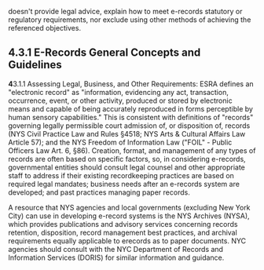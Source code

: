 doesn't provide legal advice, explain how to meet e-records statutory or regulatory requirements, nor exclude using other methods of achieving the referenced objectives.

## **4.3.1 E-Records General Concepts and Guidelines**

**4**3.1.1 Assessing Legal, Business, and Other Requirements: ESRA defines an "electronic record" as "information, evidencing any act, transaction, occurrence, event, or other activity, produced or stored by electronic means and capable of being accurately reproduced in forms perceptible by human sensory capabilities." This is consistent with definitions of "records" governing legally permissible court admission of, or disposition of, records (NYS Civil Practice Law and Rules §4518; NYS Arts & Cultural Affairs Law Article 57); and the NYS Freedom of Information Law ("FOIL" - Public Officers Law Art. 6, §86). Creation, format, and management of any types of records are often based on specific factors, so, in considering e-records, governmental entities should consult legal counsel and other appropriate staff to address if their existing recordkeeping practices are based on required legal mandates; business needs after an e-records system are developed; and past practices managing paper records.

A resource that NYS agencies and local governments (excluding New York City) can use in developing e-record systems is the NYS Archives (NYSA), which provides publications and advisory services concerning records retention, disposition, record management best practices, and archival requirements equally applicable to erecords as to paper documents. NYC agencies should consult with the NYC Department of Records and Information Services (DORIS) for similar information and guidance.